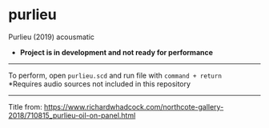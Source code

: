 # purlieu
Purlieu (2019) acousmatic
- **Project is in development and not ready for performance**
---
To perform, open ```purlieu.scd``` and run file with ```command + return```
<br />
*Requires audio sources not included in this repository

---
Title from: https://www.richardwhadcock.com/northcote-gallery-2018/710815_purlieu-oil-on-panel.html
